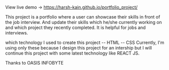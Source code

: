 
View live demo -> https://harsh-kain.github.io/portfolio_project/

This project is a portfolio where a user can showcase their skills in front of the job interview. And update their skills which he/she currently working on and which project they recently completed.
It is helpful for jobs and interviews.

which technology I used to create this project
-- HTML
-- CSS
Currently, I'm using only these because I design this project for an intership but I will continue this project with some latest technology like REACT JS.

Thanks to OASIS INFOBYTE

